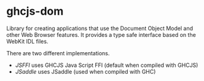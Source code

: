 ghcjs-dom
=========

Library for creating applications that use the Document Object Model
and other Web Browser features.
It provides a type safe interface based on the WebKit IDL files.

There are two different implementations.

 * *JSFFI* uses GHCJS Java Script FFI (default when compiled with GHCJS)
 * *JSaddle* uses JSaddle (used when compiled with GHC)
